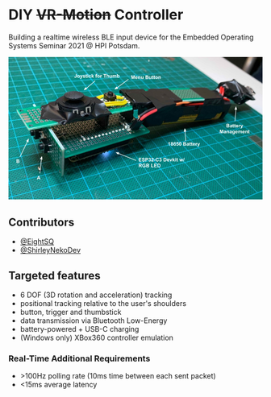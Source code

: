 # DIY ~~VR-Motion~~ Controller

Building a realtime wireless BLE input device for the Embedded Operating Systems Seminar 2021 @ HPI Potsdam.

![Final Prototype](https://github.com/ShirleyNekoDev/EOSSeminar-MotionController/blob/main/documentation/images/final-prototype.png?raw=true)

## Contributors

- [@EightSQ](https://github.com/EightSQ)
- [@ShirleyNekoDev](https://github.com/ShirleyNekoDev)

## Targeted features

- 6 DOF (3D rotation and acceleration) tracking
- positional tracking relative to the user's shoulders
- button, trigger and thumbstick
- data transmission via Bluetooth Low-Energy
- battery-powered + USB-C charging
- (Windows only) XBox360 controller emulation

### Real-Time Additional Requirements

- \>100Hz polling rate (10ms time between each sent packet)
- <15ms average latency
